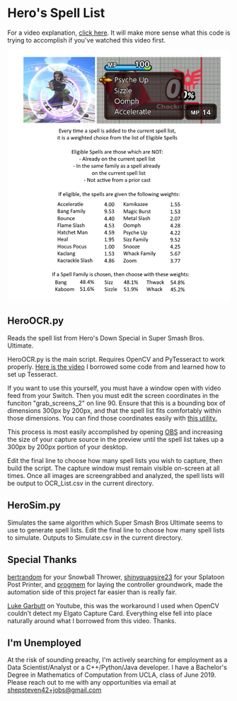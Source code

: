 # Hero's Spell List

For a video explanation, [click here](https://www.youtube.com/watch?v=HBB9Zq3s9gQ). It will make more sense what this code is trying to accomplish if you've watched this video first.

![Explanation](/Explanation.png)

## HeroOCR.py

Reads the spell list from Hero's Down Special in Super Smash Bros. Ultimate.

HeroOCR.py is the main script. Requires OpenCV and PyTesseract to work properly. [Here is the video](https://youtu.be/_5ml_Y9hqG8) I borrowed some code from and learned how to set up Tesseract.

If you want to use this yourself, you must have a window open with video feed from your Switch. Then you must edit the screen coordinates in the funciton "grab_screens_2" on line 90. Ensure that this is a bounding box of dimensions 300px by 200px, and that the spell list fits comfortably within those dimensions. You can find those coordinates easily with [this utility.](https://www.adminsehow.com/2012/03/realtime-mouse-position-monitor-tool/)

This process is most easily accomplished by opening [OBS](https://obsproject.com/) and increasing the size of your capture source in the preview until the spell list takes up a 300px by 200px portion of your desktop.

Edit the final line to choose how many spell lists you wish to capture, then build the script. The capture window must remain visible on-screen at all times. Once all images are screengrabbed and analyzed, the spell lists will be output to OCR_List.csv in the current directory.

## HeroSim.py

Simulates the same algorithm which Super Smash Bros Ultimate seems to use to generate spell lists. Edit the final line to choose how many spell lists to simulate. Outputs to Simulate.csv in the current directory.

## Special Thanks

[bertrandom](https://github.com/bertrandom/snowball-thrower) for your Snowball Thrower, [shinyquagsire23](https://github.com/shinyquagsire23/Switch-Fightstick) for your Splatoon Post Printer, and [progmem](https://github.com/progmem/Switch-Fightstick) for laying the controller groundwork, made the automation side of this project far easier than is really fair.

[Luke Garbutt](https://youtu.be/_5ml_Y9hqG8) on Youtube, this was the workaround I used when OpenCV couldn't detect my Elgato Capture Card. Everything else fell into place naturally around what I borrowed from this video. Thanks.

## I'm Unemployed

At the risk of sounding preachy, I'm actively searching for employment as a Data Scientist/Analyst or a C++/Python/Java developer. I have a Bachelor's Degree in Mathematics of Computation from UCLA, class of June 2019. Please reach out to me with any opportunities via email at shepsteven42+jobs@gmail.com
